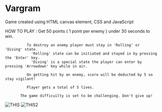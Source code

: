 # Vargram
Game created using HTML canvas element, CSS and JavaScript

HOW TO PLAY : Get 50 points ( 1 point per enemy ) under 30 seconds to win.
              
              To destroy an enemy player must stay in 'Rolling' or 'Diving' state.
                'Rolling' state can be initiated and stayed in by pressing the 'Enter' key.
                'Diving' is a special state the player can enter by pressing 'Arrowdown' key while in air.
              
              On getting hit by an enemy, score will be deducted by 5 so stay vigilant!
              
              Player gets a total of 5 lives.
           
           The game difficuilty is set to be challenging. Don't give up!
           
           
![THIS ](https://user-images.githubusercontent.com/130907730/233382213-f0c53919-ad18-46ab-bb87-fa4f2451bc16.png)
![THIS2](https://user-images.githubusercontent.com/130907730/233382254-9441a8d6-e824-419b-a7eb-f36fba0c71d6.jpg)
